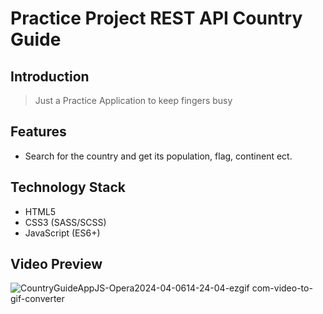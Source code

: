 # Practice Project REST API Country Guide

## Introduction
> Just a Practice Application to keep fingers busy
## Features
>
- Search for the country and get its population, flag, continent ect.

## Technology Stack
- HTML5
- CSS3 (SASS/SCSS)
- JavaScript (ES6+)

## Video Preview
![CountryGuideAppJS-Opera2024-04-0614-24-04-ezgif com-video-to-gif-converter](https://github.com/IkaMastera/country-guide-js/assets/112602982/485abdb0-4c00-492b-a397-63ffe4dc1eda)
